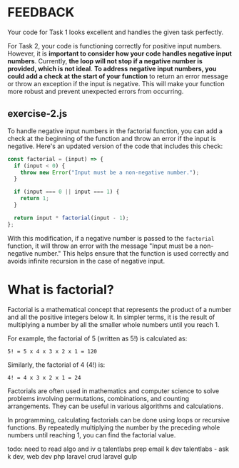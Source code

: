 # FEEDBACK

Your code for Task 1 looks excellent and handles the given task perfectly.

For Task 2, your code is functioning correctly for positive input numbers. However, it is **important to consider how your code handles negative input numbers**. Currently, **the loop will not stop if a negative number is provided, which is not ideal**. **To address negative input numbers, you could add a check at the start of your function** to return an error message or throw an exception if the input is negative. This will make your function more robust and prevent unexpected errors from occurring. 

## exercise-2.js

To handle negative input numbers in the factorial function, you can add a check at the beginning of the function and throw an error if the input is negative. Here's an updated version of the code that includes this check:

```javascript
const factorial = (input) => {
  if (input < 0) {
    throw new Error("Input must be a non-negative number.");
  }

  if (input === 0 || input === 1) {
    return 1;
  }

  return input * factorial(input - 1);
};
```

With this modification, if a negative number is passed to the `factorial` function, it will throw an error with the message "Input must be a non-negative number." This helps ensure that the function is used correctly and avoids infinite recursion in the case of negative input.

# What is factorial?

Factorial is a mathematical concept that represents the product of a number and all the positive integers below it. In simpler terms, it is the result of multiplying a number by all the smaller whole numbers until you reach 1.

For example, the factorial of 5 (written as 5!) is calculated as:

`5! = 5 x 4 x 3 x 2 x 1 = 120`

Similarly, the factorial of 4 (4!) is:

`4! = 4 x 3 x 2 x 1 = 24`

Factorials are often used in mathematics and computer science to solve problems involving permutations, combinations, and counting arrangements. They can be useful in various algorithms and calculations.

In programming, calculating factorials can be done using loops or recursive functions. By repeatedly multiplying the number by the preceding whole numbers until reaching 1, you can find the factorial value.

todo:
need to read algo and iv q talentlabs
prep email k dev talentlabs - ask k dev, web dev
php
laravel
crud laravel
gulp